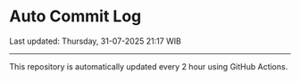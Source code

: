 # Auto Commit Log

Last updated: Thursday, 31-07-2025 21:17 WIB

---

This repository is automatically updated every 2 hour using GitHub Actions.
